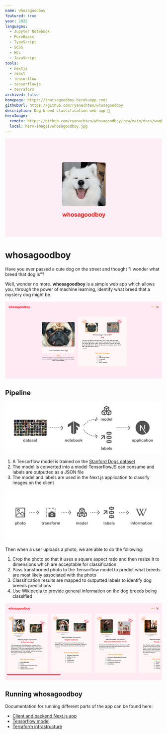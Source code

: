 ```yaml
---
name: whosagoodboy
featured: true
year: 2022
languages:
  - Jupyter Notebook
  - PureBasic
  - TypeScript
  - SCSS
  - HCL
  - JavaScript
tools:
  - nextjs
  - react
  - tensorflow
  - tensorflowjs
  - terraform
archived: false
homepage: https://thatsagoodboy.herokuapp.com/
githubUrl: https://github.com/ryanachten/whosagoodboy
description: Dog breed classification web app 🐶
heroImage:
  remote: https://github.com/ryanachten/whosagoodboy/raw/main/docs/wagb_loading.gif
  local: hero-images/whosagoodboy.jpg
---
```

![Loading](https://github.com/ryanachten/whosagoodboy/raw/main/docs/wagb_loading.gif)

# whosagoodboy

Have you ever passed a cute dog on the street and thought "I wonder what breed that dog is"?

Well, wonder no more. **whosagoodboy** is a simple web app which allows you, through the power of machine learning, identify what breed that a mystery dog might be.

![Upload](https://github.com/ryanachten/whosagoodboy/raw/main/docs/wagb_desktop_upload.png)

## Pipeline

![Pipeline](https://github.com/ryanachten/whosagoodboy/raw/main/docs/wagb_pipeline.png)

1. A Tensorflow model is trained on the [Stanford Dogs dataset](http://vision.stanford.edu/aditya86/ImageNetDogs/)
2. The model is converted into a model TensorflowJS can consume and labels are outputted as a JSON file
3. The model and labels are used in the Next.js application to classify images on the client

![Upload](https://github.com/ryanachten/whosagoodboy/raw/main/docs/wagb_upload.png)

Then when a user uploads a photo, we are able to do the following:

1. Crop the photo so that it uses a square aspect ratio and then resize it to dimensions which are acceptable for classification
2. Pass transformed photo to the Tensorflow model to predict what breeds are most likely associated with the photo
3. Classification results are mapped to outputted labels to identify dog breeds predictions
4. Use Wikipedia to provide general information on the dog breeds being classified

![Gallery](https://github.com/ryanachten/whosagoodboy/raw/main/docs/wagb_desktop_gallery.png)

## Running whosagoodboy

Documentation for running different parts of the app can be found here:

- [Client and backend Next.js app ](https://github.com/ryanachten/whosagoodboy/raw/main/app/README.md)
- [Tensorflow model](https://github.com/ryanachten/whosagoodboy/raw/main/model/README.md)
- [Terraform infrastructure](https://github.com/ryanachten/whosagoodboy/raw/main/infra/README.md)
